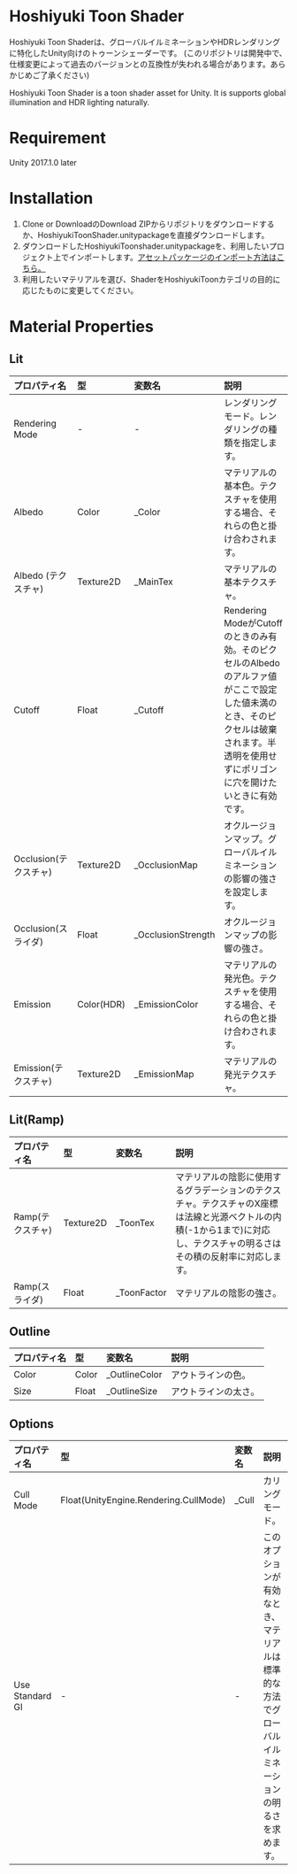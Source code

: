 # Hoshiyuki Toon Shader
 Hoshiyuki Toon Shaderは、グローバルイルミネーションやHDRレンダリングに特化したUnity向けのトゥーンシェーダーです。
(このリポジトリは開発中で、仕様変更によって過去のバージョンとの互換性が失われる場合があります。あらかじめご了承ください)

Hoshiyuki Toon Shader is a toon shader asset for Unity. It is supports global illumination and HDR lighting naturally.

# Requirement
 Unity 2017.1.0 later

# Installation
1. Clone or DownloadのDownload ZIPからリポジトリをダウンロードするか、HoshiyukiToonShader.unitypackageを直接ダウンロードします。
2. ダウンロードしたHoshiyukiToonshader.unitypackageを、利用したいプロジェクト上でインポートします。[アセットパッケージのインポート方法はこちら。](https://docs.unity3d.com/jp/530/Manual/AssetPackages.html)
3. 利用したいマテリアルを選び、ShaderをHoshiyukiToonカテゴリの目的に応じたものに変更してください。 
 
# Material Properties

## Lit
|プロパティ名|型|変数名|説明|
|:--|:--|:--|:--|
|Rendering Mode|-|-|レンダリングモード。レンダリングの種類を指定します。|
|Albedo|Color|\_Color|マテリアルの基本色。テクスチャを使用する場合、それらの色と掛け合わされます。|
|Albedo (テクスチャ)|Texture2D|\_MainTex|マテリアルの基本テクスチャ。|
|Cutoff|Float|\_Cutoff|Rendering ModeがCutoffのときのみ有効。そのピクセルのAlbedoのアルファ値がここで設定した値未満のとき、そのピクセルは破棄されます。半透明を使用せずにポリゴンに穴を開けたいときに有効です。|
|Occlusion(テクスチャ)|Texture2D|\_OcclusionMap|オクルージョンマップ。グローバルイルミネーションの影響の強さを設定します。|
|Occlusion(スライダ)|Float|\_OcclusionStrength|オクルージョンマップの影響の強さ。|
|Emission|Color(HDR)|\_EmissionColor|マテリアルの発光色。テクスチャを使用する場合、それらの色と掛け合わされます。|
|Emission(テクスチャ)|Texture2D|\_EmissionMap|マテリアルの発光テクスチャ。|

## Lit(Ramp)
|プロパティ名|型|変数名|説明|
|:--|:--|:--|:--|
|Ramp(テクスチャ)|Texture2D|\_ToonTex|マテリアルの陰影に使用するグラデーションのテクスチャ。テクスチャのX座標は法線と光源ベクトルの内積(-1から1まで)に対応し、テクスチャの明るさはその積の反射率に対応します。|
|Ramp(スライダ)|Float|\_ToonFactor|マテリアルの陰影の強さ。|

## Outline
|プロパティ名|型|変数名|説明|
|:--|:--|:--|:--|
|Color|Color|\_OutlineColor|アウトラインの色。|
|Size|Float|\_OutlineSize|アウトラインの太さ。|

## Options
|プロパティ名|型|変数名|説明|
|:--|:--|:--|:--|
|Cull Mode|Float(UnityEngine.Rendering.CullMode)|\_Cull|カリングモード。|
|Use Standard GI|-|-|このオプションが有効なとき、マテリアルは標準的な方法でグローバルイルミネーションの明るさを求めます。|
